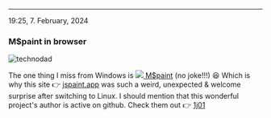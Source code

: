 ---
19:25, 7. February, 2024
### M$paint in browser

![technodad](https://raw.githubusercontent.com/davidjrb/davidjrb.github.io/images/td50p.png)

The one thing I miss from Windows is [![](https://raw.githubusercontent.com/1j01/jspaint/master/images/icons/32x32.png) M$paint](https://en.wikipedia.org/wiki/Microsoft_Paint) (no joke!!!) 😆 Which is why this site 👉 [jspaint.app](https://jspaint.app) was such a weird, unexpected & welcome surprise after switching to Linux. I should mention that this wonderful project's author is active on github. Check them out 👉 [1j01](https://github.com/1j01)